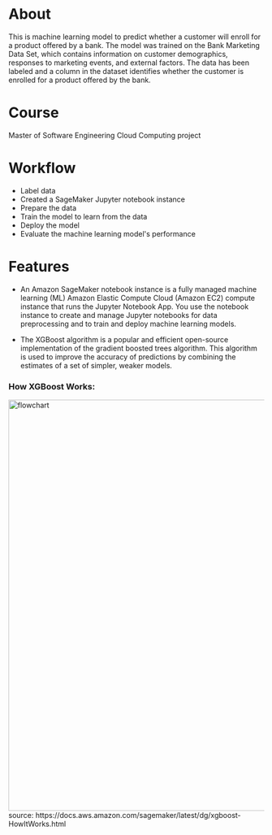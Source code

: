 # About 
This is machine learning model to predict whether a customer will enroll for a product offered by a bank. The model was trained on the Bank Marketing Data Set, which contains information on customer demographics, responses to marketing events, and external factors. The data has been labeled and a column in the dataset identifies whether the customer is enrolled for a product offered by the bank.

# Course
Master of Software Engineering Cloud Computing project 

# Workflow
- Label data
- Created a SageMaker Jupyter notebook instance
- Prepare the data
- Train the model to learn from the data
- Deploy the model
- Evaluate the machine learning model's performance


# Features 

- An Amazon SageMaker notebook instance is a fully managed machine learning (ML) Amazon Elastic Compute Cloud (Amazon EC2) compute instance that runs the Jupyter Notebook App. You use the notebook instance to create and manage Jupyter notebooks for data preprocessing and to train and deploy machine learning models.

- The XGBoost algorithm is a popular and efficient open-source implementation of the gradient boosted trees algorithm. This algorithm is used to improve the accuracy of predictions by combining the estimates of a set of simpler, weaker models.

### How XGBoost Works:
<img width="809" alt="flowchart" src="https://docs.aws.amazon.com/images/sagemaker/latest/dg/images/xgboost_illustration.png">
source: https://docs.aws.amazon.com/sagemaker/latest/dg/xgboost-HowItWorks.html
